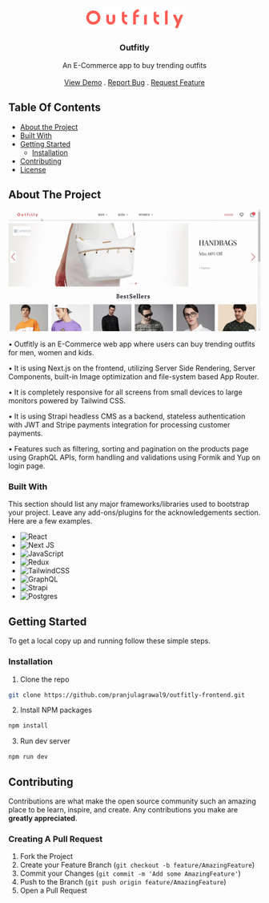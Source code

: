 <br/>
<p align="center">
  <a href="https://github.com/pranjulagrawal9/Outfitly">
    <img src="https://github.com/pranjulagrawal9/outfitly-frontend/blob/main/public/logo.png" alt="Logo" width="200">
  </a>

  <h3 align="center">Outfitly</h3>

  <p align="center">
    An E-Commerce app to buy trending outfits
    <br/>
    <br/>
    <a href="https://outfitly.vercel.app">View Demo</a>
    .
    <a href="https://github.com/pranjulagrawal9/outfitly-frontend/issues">Report Bug</a>
    .
    <a href="https://github.com/pranjulagrawal9/outfitly-frontend/issues">Request Feature</a>
  </p>
</p>



## Table Of Contents

* [About the Project](#about-the-project)
* [Built With](#built-with)
* [Getting Started](#getting-started)
  * [Installation](#installation)
* [Contributing](#contributing)
* [License](#license)

## About The Project

![Screen Shot](https://github.com/pranjulagrawal9/outfitly-frontend/blob/main/Outfitly.gif)

• Outfitly is an E-Commerce web app where users can buy trending
outfits for men, women and kids.

• It is using Next.js on the frontend, utilizing Server Side Rendering,
Server Components, built-in Image optimization and file-system
based App Router.

• It is completely responsive for all screens from small devices to large
monitors powered by Tailwind CSS.

• It is using Strapi headless CMS as a backend, stateless authentication with JWT and Stripe payments integration for processing customer payments.

• Features such as filtering, sorting and pagination on the products
page using GraphQL APIs, form handling and validations using
Formik and Yup on login page.

### Built With

This section should list any major frameworks/libraries used to bootstrap your project. Leave any add-ons/plugins for the acknowledgements section. Here are a few examples.

* ![React](https://img.shields.io/badge/react-%2320232a.svg?style=for-the-badge&logo=react&logoColor=%2361DAFB)
* ![Next JS](https://img.shields.io/badge/Next-black?style=for-the-badge&logo=next.js&logoColor=white)
* ![JavaScript](https://img.shields.io/badge/javascript-%23323330.svg?style=for-the-badge&logo=javascript&logoColor=%23F7DF1E)
* ![Redux](https://img.shields.io/badge/redux-%23593d88.svg?style=for-the-badge&logo=redux&logoColor=white)
* ![TailwindCSS](https://img.shields.io/badge/tailwindcss-%2338B2AC.svg?style=for-the-badge&logo=tailwind-css&logoColor=white)
* ![GraphQL](https://img.shields.io/badge/-GraphQL-E10098?style=for-the-badge&logo=graphql&logoColor=white)
* ![Strapi](https://img.shields.io/badge/strapi-%232E7EEA.svg?style=for-the-badge&logo=strapi&logoColor=white)
* ![Postgres](https://img.shields.io/badge/postgres-%23316192.svg?style=for-the-badge&logo=postgresql&logoColor=white)

## Getting Started

To get a local copy up and running follow these simple steps.

### Installation

1. Clone the repo

```sh
git clone https://github.com/pranjulagrawal9/outfitly-frontend.git
```

2. Install NPM packages

```sh
npm install
```

3. Run dev server

```sh
npm run dev
```

## Contributing

Contributions are what make the open source community such an amazing place to be learn, inspire, and create. Any contributions you make are **greatly appreciated**.

### Creating A Pull Request

1. Fork the Project
2. Create your Feature Branch (`git checkout -b feature/AmazingFeature`)
3. Commit your Changes (`git commit -m 'Add some AmazingFeature'`)
4. Push to the Branch (`git push origin feature/AmazingFeature`)
5. Open a Pull Request

